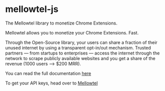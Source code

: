 # mellowtel-js

The Mellowtel library to monetize Chrome Extensions.

Mellowtel allows you to monetize your Chrome Extensions. Fast.

Through the Open-Source library, your users can share a fraction of their unused internet by using a transparent opt-in/out mechanism. Trusted partners — from startups to enterprises — access the internet through the network to scrape publicly available websites and you get a share of the revenue (1000 users —> $200 MRR).

You can read the full documentation [here](https://docs.mellowtel.it/get-started/welcome)

To get your API keys, head over to [Mellowtel](https://mellowtel.it)

